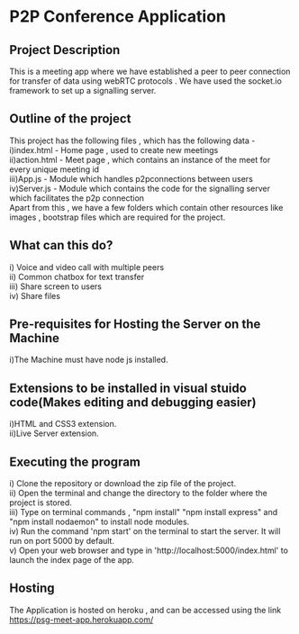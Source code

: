 # P2P Conference Application
## Project Description
This is a meeting app where we have established a peer to peer connection for transfer of data using webRTC protocols . We have used the socket.io framework to set up a signalling server.

## Outline of the project
This project has the following files , which has the following data - <br/>
i)index.html - Home page , used to create new meetings<br/>
ii)action.html - Meet page , which contains an instance of the meet for every unique meeting id<br/>
iii)App.js - Module which handles p2pconnections between users<br/>
iv)Server.js - Module which contains the code for the signalling server which facilitates the p2p connection<br/>
Apart from this , we have a few folders which contain other resources like images , bootstrap files which are required for the project.


## What can this do? 
i) Voice and video call with multiple peers<br/>
ii) Common chatbox for text transfer<br/>
iii) Share screen to users<br/>
iv) Share files<br/>

## Pre-requisites for Hosting the Server on the Machine
i)The Machine must have node js installed.

## Extensions to be installed in visual stuido code(Makes editing and debugging easier)
i)HTML and CSS3 extension.<br/>
ii)Live Server extension.<br/>

## Executing the program
i) Clone the repository or download the zip file of the project.<br/>
ii) Open the terminal and change the directory to the folder where the project is stored.<br/>
iii) Type on terminal commands , "npm install" "npm install express" and "npm install nodaemon" to install node modules.<br/>
iv) Run the command 'npm start' on the terminal to start the server. It will run on port 5000 by default.<br/>
v) Open your web browser and type in 'http://localhost:5000/index.html' to launch the index page of the app.<br/>

## Hosting
The Application is hosted on heroku , and can be accessed using the link https://psg-meet-app.herokuapp.com/

